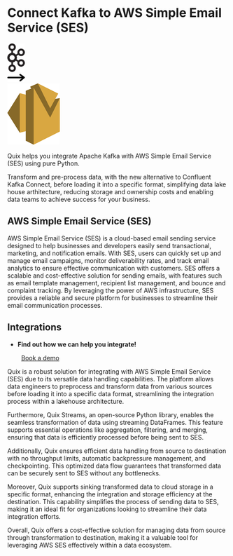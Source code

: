 # Connect Kafka to AWS Simple Email Service (SES)

<div class="connect-images cards blog-grid-card" markdown>
<div>
<img src="../images/kafka_logo.png" width="40px" />
</div>
<div>
<img src="../images/arrow.svg" width="40px" />
</div>
<div>
<img src="./images/aws-simple-email-service-(ses-_1.jpg" />
</div>
</div>

Quix helps you integrate Apache Kafka with AWS Simple Email Service (SES) using pure Python.

Transform and pre-process data, with the new alternative to Confluent Kafka Connect, before loading it into a specific format, simplifying data lake house arthitecture, reducing storage and ownership costs and enabling data teams to achieve success for your business.

## AWS Simple Email Service (SES)

AWS Simple Email Service (SES) is a cloud-based email sending service designed to help businesses and developers easily send transactional, marketing, and notification emails. With SES, users can quickly set up and manage email campaigns, monitor deliverability rates, and track email analytics to ensure effective communication with customers. SES offers a scalable and cost-effective solution for sending emails, with features such as email template management, recipient list management, and bounce and complaint tracking. By leveraging the power of AWS infrastructure, SES provides a reliable and secure platform for businesses to streamline their email communication processes.

## Integrations

<div class="grid cards" markdown>

- __Find out how we can help you integrate!__

    <a class="md-button md-button--primary" href="https://share.hsforms.com/1iW0TmZzKQMChk0lxd_tGiw4yjw2?__hstc=175542013.2303933fbd746c0ac86d9ccbe9bc9100.1728383268831.1729603416735.1729620918855.31&__hssc=175542013.1.1729620918855&__hsfp=2132701734" target="_blank" style="margin:.5rem;">Book a demo</a>

</div>


Quix is a robust solution for integrating with AWS Simple Email Service (SES) due to its versatile data handling capabilities. The platform allows data engineers to preprocess and transform data from various sources before loading it into a specific data format, streamlining the integration process within a lakehouse architecture.

Furthermore, Quix Streams, an open-source Python library, enables the seamless transformation of data using streaming DataFrames. This feature supports essential operations like aggregation, filtering, and merging, ensuring that data is efficiently processed before being sent to SES.

Additionally, Quix ensures efficient data handling from source to destination with no throughput limits, automatic backpressure management, and checkpointing. This optimized data flow guarantees that transformed data can be securely sent to SES without any bottlenecks.

Moreover, Quix supports sinking transformed data to cloud storage in a specific format, enhancing the integration and storage efficiency at the destination. This capability simplifies the process of sending data to SES, making it an ideal fit for organizations looking to streamline their data integration efforts.

Overall, Quix offers a cost-effective solution for managing data from source through transformation to destination, making it a valuable tool for leveraging AWS SES effectively within a data ecosystem.

